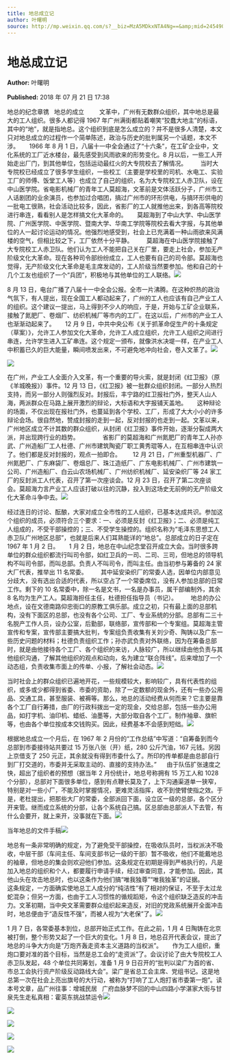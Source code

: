 ```yaml
---
title: 地总成立记
author: 叶曙明
source: http://mp.weixin.qq.com/s?__biz=MzA5MDkxNTA4Ng==&amp;mid=2454907253&amp;idx=1&amp;sn=ea36bc7f1b07f7130bd31c60f4fcde69&amp;chksm=87a22114b0d5a802ed2bc966143e7836615d89b21efb96725218ae36e899b2ee8cfa5075eb62#rd
---
```


# 地总成立记

**Author:** 叶曙明

**Published:** 2018 年 07 月 21 日 17:38

地总的纪念章镌   地总的成立         文革中，广州有无数群众组织，其中地总是最大的工人组织。很多人都记得 1967 年广州满街都贴着嘲笑“狡蠢大地主”的标语，其中的“地”，就是指地总。这个组织到底是怎么成立的？并不是很多人清楚，本文只对地总成立的过程作一个简单陈述，政治与历史的批判属另一个话题，本文不涉。      1966 年 8 月 1 日，八届十一中全会通过了“十六条”，在工矿企业中，文化系统的工厂近水楼台，最先感受到风雨欲来的形势变化。8 月以后，一些工人开始走出厂门，到其他单位，包括运动最红火的大专院校去了解情况。        当时大专院校已经成立了很多学生组织，一些校工（主要是学校里的司机、水电工、实验工厂的师傅、饭堂工人等）也成立了自己的组织，名为大专院校工人赤卫队，设在中山医学院。省电影机械厂的青年工人莫超海，文革前是文体活跃分子，广州市工人话剧团的业余演员，也参加过合唱团，搞过广州市的环形供电，与搞环形供电的一批电工很熟，社会活动比较多，因此，省影厂的工人就推他出来，到各高等院校进行串连，看看别人是怎样搞文化大革命的。      莫超海到了中山大学、中山医学院、广州医学院、中医学院、暨南大学、华南工学院等院校去看大字报，与其他单位的人一起讨论运动的情况。他强烈地感受到，社会上已充满着一种山雨欲来风满楼的空气，但相比较之下，工厂依然十分平静。        莫超海在中山医学院接触了大专院校工人赤卫队。他们认为工人不能把自己关在厂里，要走上社会，参加无产阶级文化大革命。现在各种司令部纷纷成立，工人也要有自己的司令部。莫超海也觉得，无产阶级文化大革命是毛主席发动的，工人阶级当然要参加。他和自己的十几个工友也组织了一个“兵团”，积极地与其他单位的工人联络。![](https://mmbiz.qpic.cn/mmbiz_jpg/PJWG74pLsMYQichOuYiamc293DBbu5Fj5ibppGox4RZgK1tACoX8C1RMD7Gyg5w16w3TIEviaicHo4JWVy7O4pyk0tA/640?wx_fmt=jpeg)

8 月 13 日，电台广播了八届十一中全会公报。全市一片沸腾。在这种炽热的政治气氛下，有人提出，现在全国工人都动起来了，广州的工人也应该有自己产业工人的组织。这个建议一提出，马上得到不少人的响应，于是，开始与工矿企业联系，接触了氮肥厂、卷烟厂、纺织机械厂等市内的工厂。在这以后，广州市的产业工人也渐渐动起来了。      12 月 9 日，中共中央公布《关于抓革命促生产的十条规定（草案）》，允许工人参加文化大革命，允许工人成立组织，允许工人组织之间进行串连，允许学生进入工矿串连。这个规定一颁布，就像洪水决堤一样，在产业工人中积蓄已久的巨大能量，瞬间喷发出来，不可避免地冲向社会，卷入文革了。![](https://mmbiz.qpic.cn/mmbiz_png/Ljib4So7yuWiaaicWj1ruw8XbdMEsibxIWkxbXAVhIPQxc1gmzUQNX1kyDzw0C10yjFSWEc3KibjYpgr6y5rcQ5zESA/640?wx_fmt=png)

![](https://mmbiz.qpic.cn/mmbiz_jpg/PJWG74pLsMYQichOuYiamc293DBbu5Fj5ibl5WREFKLJ2UeakZ9j3AsKLfnQVAowg8enVgALAwlXa4YftfDyCamtg/640?wx_fmt=jpeg)

在广州，产业工人全面介入文革，有一个重要的导火索，就是封闭《红卫报》（原《羊城晚报》）事件。12 月 13 日，《红卫报》被一批群众组织封闭。一部分人热烈支持，而另一部分人则强烈反对。封报后，丰宁路的红卫报社门外，整天人山人海，两派群众在马路上展开激烈的辩论，大标语和大字报铺天盖地。      这种辩论的场面，不仅出现在报社门外，也蔓延到各个学校、工厂，形成了大大小小的许多辩论会场。很自然地，赞成封报的走到一起，反对封报的也走到一起。文革以来，广州地区成立不计其数的群众组织，从封闭《红卫报》事件开始，逐渐分裂成两大派，并出现跨行业的趋势。              省影厂的莫超海和广州氮肥厂的青年工人孙亦武、广州造船厂工人杜德、广州市建筑陶瓷厂职工黄秀琨等人，在互相串连中认识了。他们都是反对封报的，观点一拍即合。       12 月 21 日，广州重型机器厂、广州氮肥厂、广东麻袋厂、卷烟总厂、珠江造纸厂、广东电影机械厂、广州市建筑一公司、广州造船厂、白云山农场机械厂、广州纺织机械厂、延安染织厂等 24 家工厂的反封派工人代表，召开了第一次座谈会。12 月 23 日，召开了第二次座谈会。莫超海力言产业工人应该打破以往的沉静，投入到这场史无前例的无产阶级文化大革命斗争中去。![](https://mmbiz.qpic.cn/mmbiz_png/Ljib4So7yuWiaaicWj1ruw8XbdMEsibxIWkxn5dibp6rciajz7HoicIaYicVHeVuiakC2tA80WFQyqhE8wuW5lK0QMnxycQ/640?wx_fmt=png)

经过连日的讨论、酝酿，大家对成立全市性的工人组织，已基本达成共识。参加这个组织的成员，必须符合三个要求：一、必须是反封《红卫报》；二、必须是纯工人组成的，不受干部操控的；三、不受学生操控的。组织名称为“毛泽东思想工人赤卫队广州地区总部”，也就是后来人们耳熟能详的“地总”。总部成立的日子定在 1967 年 1 月 2 日。      1 月 2 日，地总在中山纪念堂召开成立大会。当时很多跨单位的群众组织都流行叫司令部，如红卫兵的一司、二司、三司，但地总的领导机构不叫司令部，而叫总部。负责人不叫司令，而叫主任。由当初参与筹备的 24 家大厂代表，推举出 11 名常委。        其中延安染织厂的常委人选，因单位内部意见分歧大，没有选出合适的代表，所以空占了一个常委席位，没有人参加总部的日常工作。剩下的 10 名常委中，除一名是文书，一名是办事员，属干部编制外，其余 8 名均为生产工人。莫超海担任主任，杜德担任指导员（书记）。        地总的办公地点，设在文德南路仰忠街口的原教工俱乐部。成立之初，只有最上面的总部机构，没有下面区的总部，也没有各个公司、工厂、专业系统的分部。总部有二三十名脱产工作人员，设办公室，后勤部，联络部，宣传部和一个专案组。莫超海主管宣传和专案，宣传部主要搞大批判，专案组负责收集有关刘少奇、陶铸以及广东一些历史问题的材料；杜德负责组织工作；孙亦武负责对外联络，因为在筹备总部时，就是由他接待各个工厂、各个组织的来访，人脉较广，所以继续由他负责与其他组织沟通，了解其他组织的观点和动向，名为建立“联合阵线”。后来增加了一个动态组，负责收集市面上的传单、小报，了解社会动态。![](https://mmbiz.qpic.cn/mmbiz_jpg/PJWG74pLsMYQichOuYiamc293DBbu5Fj5ibAp4otibJEic79PicmOURibEiaLf4ZebRXGLeOG2fIicZz9ZMeGbSZ5pSd6Hw/640?wx_fmt=jpeg)

当时社会上的群众组织已遍地开花，一些规模较大，影响较广，具有代表性的组织，或多或少都得到省委、市委的资助，除了一定数额的现金外，还有一些办公用品、交通工具，甚至服装、被褥等。那么，地总的活动经费从何而来？它主要是靠各个工厂自行筹措，由厂的行政科拨出一定的现金，交给总部，包括一些办公用品，如打字机、油印机、蜡纸、油墨等，大部分取自各个工厂。制作袖章、旗帜等，也由各个单位按成本交钱购买。因此，经费基本不会感到短绌。![](https://mmbiz.qpic.cn/mmbiz_png/PJWG74pLsMYQichOuYiamc293DBbu5Fj5ibGrEbfIvCcO5mBRp6wiaTnus7hblRwz4GaTbTnYmlhFViaYvZHo1GK8IA/640?wx_fmt=png)

根据地总成立一个月后，在 1967 年 2 月份的“工作总结”中写道：“自筹备到而今总部到市委接待站共要过 15 万张八张（开）纸，280 公斤汽油，167 元钱。另因上京借支了 250 元正，其余就没有得到市委什么了。所印的传单都是由总部自行到厂打交道的，市委并无采取主动的、直接的支持办法。”      由于队伍扩张速度之快，超出了组织者的预想（据当年 2 月份统计，地总号称拥有 15 万工人和 1028 个分部），总部对下面很多单位，感到有点鞭长莫及了，上下沟通渠道单一狭窄，特别是对一些小厂，不能及时掌握情况，更难灵活指挥，收不到使臂使指之效。于是，老杜提出，把那些大厂的常委，全部派回下面，设立区一级的总部，各个区分开来管。继而成立系统的分部，让各个系统自己搞。区总部由总部派人下去管，有什么会要开，就上来开，没事就在下面。![](https://mmbiz.qpic.cn/mmbiz/yqVAqoZvDibGrw7YnPZHOj5s8ULibmKMHdpQqMc9rvIPVeNfywmKDQEOIuj6VF8VHBiaSLPmcOMV3mU9l5V6YnUiaw/640?wx_fmt=png)

当年地总的文件手稿![](https://mmbiz.qpic.cn/mmbiz_png/PJWG74pLsMYQichOuYiamc293DBbu5Fj5ibo2m6v9zVEYTqntHV9a49KHOFCjicjfjj7WwVF4ZDbLVd9dQ17bH9bBw/640?wx_fmt=png)

地总有一条非常明确的规定，为了避免受干部操控，在吸收队员时，当权派决不吸收，中层干部（车间主任、车间支部书记一级的干部）暂不吸收，他们不能戴地总的袖章，但地总的集会则欢迎他们参加。这条规定在初期是得到严格执行的，凡是加入地总的组织和个人，都要履行申请手续，经过审查同意，才能参加。因此，其他山头在攻击地总时，也以这条作为他们搞“唯我独尊”“唯我独革”的证据。        这条规定，一方面确实使地总工人成分的“纯洁性”有了相对的保证，不至于太过龙蛇混杂；但另一方面，也由于工人习惯性的循规蹈矩，令这个组织缺乏造反的冲击力。文革初期，当中央文革需要群众组织起来造反，对旧的党政系统展开全面冲击时，地总便由于“造反性不强”，而被人视为“大老保”了。![](https://mmbiz.qpic.cn/mmbiz_png/PJWG74pLsMYQichOuYiamc293DBbu5Fj5ibZqibfBsB3g5LC9dyHgzhGEG9njnpgXRd7l8xpzAxWw9OulrVFiaoiaZ3g/640?wx_fmt=png)

1 月 7 日，各常委基本到位，总部开始正式工作。在此之前，1 月 4 日陶铸在北京被打倒，整个形势又起了一个巨大的变化。1 月 8 日，地总召开代表会议，提出了地总的斗争大方向是“万炮齐轰走资本主义道路的当权派”。      作为工人组织，重炮口要对准的首个目标，当然是总工会的“走资派”了。会议讨论了由大专院校工人赤卫队发起，48 个单位共同筹划，准备 1 月 9 日召开的“批判以梁广为首的省、市总工会执行资产阶级反动路线大会”。梁广是省总工会主席、党组书记。这是地总第一次在社会上亮出旗号的大行动，被称为“打响了工人炮打省市委第一炮”。读本号文章，品广州往事：增城民居   广府血脉梦不回的中山四路小学湛家大街与甘泉先生走私真相：霍英东挑战禁运令![](https://mmbiz.qpic.cn/mmbiz_png/PJWG74pLsMYQichOuYiamc293DBbu5Fj5ibm6Xcuw5kHOIv28WapxcwEOX9QU1J0OU7mf4hx3OicTcTeADp7HqGzYQ/640?wx_fmt=png)

![](https://mmbiz.qpic.cn/mmbiz_jpg/PJWG74pLsMYQichOuYiamc293DBbu5Fj5ibIzXZViaXCo4LiaibAc97rSUSjE3icBGuZuYjpX6dMauzHtULZyvweZSXFQ/640?wx_fmt=jpeg)

![](https://mmbiz.qpic.cn/mmbiz_jpg/PJWG74pLsMYQichOuYiamc293DBbu5Fj5ibJkuSy26qicAykfza0quc5GhbicT5gqBRGW8ia6JNTf06IYg5txublaQTA/640?wx_fmt=jpeg)

![](https://mmbiz.qpic.cn/mmbiz_png/Ljib4So7yuWiahAPXQVb4nzNIjb3DHGLk0kIQbdCdKpnfvnUQJbbI22bMkugE2icRoTUYL6NFfsPcr60Glz3oiaCXQ/640?wx_fmt=png)

![](https://mmbiz.qpic.cn/mmbiz_jpg/PJWG74pLsMYQichOuYiamc293DBbu5Fj5iboVRLRIpibLkJ5Ss3MM9icOicsa3lAjmsdzoxiabkp0G4zuaYk93hIxSTYw/640?wx_fmt=jpeg)

